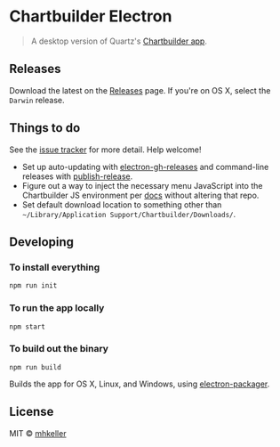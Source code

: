 Chartbuilder Electron
======================

> A desktop version of Quartz's [Chartbuilder app](https://github.com/quartz/chartbuilder).

## Releases

Download the latest on the [Releases](https://github.com/Quartz/Chartbuilder) page. If you're on OS X, select the `Darwin` release.

## Things to do

See the [issue tracker](https://github.com/mhkeller/chartbuilder-electron/issues) for more detail. Help welcome!

* Set up auto-updating with [electron-gh-releases](https://github.com/jenslind/electron-gh-releases) and command-line releases with [publish-release](https://github.com/remixz/publish-release).
* Figure out a way to inject the necessary menu JavaScript into the Chartbuilder JS environment per [docs](https://github.com/atom/electron/blob/master/docs/api/menu.md) without altering that repo.
* Set default download location to something other than `~/Library/Application Support/Chartbuilder/Downloads/`.

## Developing

### To install everything

````shell
npm run init
````

### To run the app locally

````shell
npm start
````

### To build out the binary

````shell
npm run build
````

Builds the app for OS X, Linux, and Windows, using [electron-packager](https://github.com/maxogden/electron-packager).


## License

MIT © [mhkeller](http://github.com/mhkeller)
